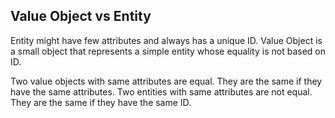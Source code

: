 ## Value Object vs Entity

Entity might have few attributes and always has a unique ID.
Value Object is a small object that represents a simple entity whose equality is not based on ID.


Two value objects with same attributes are equal. They are the same if they have the same attributes.
Two entities with same attributes are not equal. They are the same if they have the same ID.

